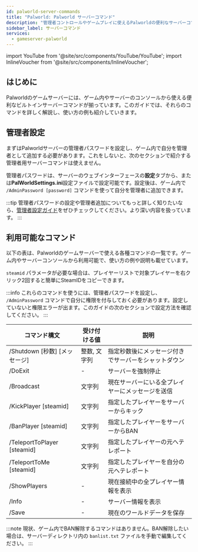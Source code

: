 ```yaml
---
id: palworld-server-commands
title: "Palworld: Palworld サーバーコマンド"
description: "管理者コントロールやゲームプレイに使えるPalworldの便利なサーバーコマンドを徹底解説 → 今すぐチェック！"
sidebar_label: サーバーコマンド
services:
  - gameserver-palworld
---
```


import YouTube from '@site/src/components/YouTube/YouTube';
import InlineVoucher from '@site/src/components/InlineVoucher';

## はじめに
Palworldのゲームサーバーには、ゲーム内やサーバーのコンソールから使える便利なビルトインサーバーコマンドが揃っています。このガイドでは、それらのコマンドを詳しく解説し、使い方の例も紹介していきます。

<YouTube videoId="SDZC4-FEdNM" imageSrc="https://screensaver01.zap-hosting.com/index.php/s/85ennn4gSYBPNYo/preview" title="たった1分でPALWORLDサーバーをセットアップ！" description="実際に動いているところを見ると理解が深まる？そんなあなたにピッタリの動画です。急いでいる時も、じっくり情報を吸収したい時も、わかりやすく解説しています！"/>

<InlineVoucher />

## 管理者設定

まずはPalworldサーバーの管理者パスワードを設定し、ゲーム内で自分を管理者として追加する必要があります。これをしないと、次のセクションで紹介する管理者用サーバーコマンドは使えません。

管理者パスワードは、サーバーのウェブインターフェースの**設定**タブから、または**PalWorldSettings.ini**設定ファイルで設定可能です。設定後は、ゲーム内で `/AdminPassword [password]` コマンドを使って自分を管理者に追加できます。

:::tip
管理者パスワードの設定や管理者追加についてもっと詳しく知りたいなら、[管理者設定ガイド](palworld-admin.md)をぜひチェックしてください。より深い内容を扱っています。
:::

## 利用可能なコマンド

以下の表は、Palworldのゲームサーバーで使える各種コマンドの一覧です。ゲーム内やサーバーコンソールから利用可能で、使い方の例や説明も載せています。

`steamid` パラメータが必要な場合は、プレイヤーリストで対象プレイヤーを右クリック2回すると簡単にSteamIDをコピーできます。

:::info
これらのコマンドを使うには、管理者パスワードを設定し、 `/AdminPassword` コマンドで自分に権限を付与しておく必要があります。設定していないと権限エラーが出ます。このガイドの次のセクションで設定方法を確認してください。
:::

| コマンド構文                   | 受け付ける値     | 説明                                                                   | 
| ------------------------------ | ---------------- | ----------------------------------------------------------------------- | 
| /Shutdown [秒数] [メッセージ]  | 整数, 文字列     | 指定秒数後にメッセージ付きでサーバーをシャットダウン                   | 
| /DoExit                        | -                | サーバーを強制停止                                                     | 
| /Broadcast                     | 文字列           | 現在サーバーにいる全プレイヤーにメッセージを送信                      | 
| /KickPlayer [steamid]          | 文字列           | 指定したプレイヤーをサーバーからキック                                | 
| /BanPlayer [steamid]           | 文字列           | 指定したプレイヤーをサーバーからBAN                                    | 
| /TeleportToPlayer [steamid]    | 文字列           | 指定したプレイヤーの元へテレポート                                    | 
| /TeleportToMe [steamid]        | 文字列           | 指定したプレイヤーを自分の元へテレポート                              | 
| /ShowPlayers                   | -                | 現在接続中の全プレイヤー情報を表示                                    | 
| /Info                          | -                | サーバー情報を表示                                                    | 
| /Save                          | -                | 現在のワールドデータを保存                                            |

:::note
現状、ゲーム内でBAN解除するコマンドはありません。BAN解除したい場合は、サーバーディレクトリ内の `banlist.txt` ファイルを手動で編集してください。
:::

<InlineVoucher />